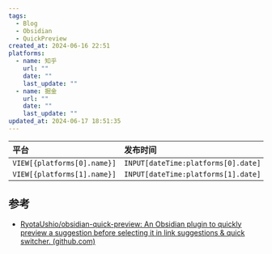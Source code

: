 ```yaml
---
tags:
  - Blog
  - Obsidian
  - QuickPreview
created_at: 2024-06-16 22:51
platforms:
  - name: 知乎
    url: ""
    date: ""
    last_update: ""
  - name: 掘金
    url: ""
    date: ""
    last_update: ""
updated_at: 2024-06-17 18:51:35
---
```


| 平台                        | 发布时间                            | 更新时间                                   | 文章地址                       |
|:--------------------------- |:----------------------------------- |:------------------------------------------ |:------------------------------ |
| `VIEW[{platforms[0].name}]` | `INPUT[dateTime:platforms[0].date]` | `INPUT[dateTime:platforms[0].last_update]` | `INPUT[text:platforms[0].url]` |
| `VIEW[{platforms[1].name}]` | `INPUT[dateTime:platforms[1].date]` | `INPUT[dateTime:platforms[1].last_update]` | `INPUT[text:platforms[1].url]` |

## 参考

- [RyotaUshio/obsidian-quick-preview: An Obsidian plugin to quickly preview a suggestion before selecting it in link suggestions & quick switcher. (github.com)](https://github.com/RyotaUshio/obsidian-quick-preview)
